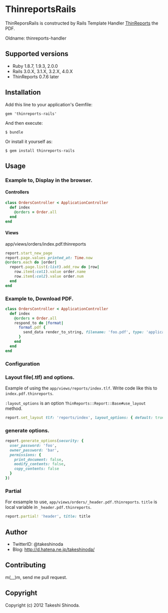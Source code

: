 # ThinreportsRails
ThinReporsRails is constructed by Rails Template Handler [ThinReports](http://www.thinreports.org/ "ThinReposts") the PDF.

Oldname: thinreports-handler

## Supported versions

* Ruby 1.8.7, 1.9.3, 2.0.0
* Rails 3.0.X, 3.1.X, 3.2.X, 4.0.X
* ThinReports 0.7.6 later

## Installation

Add this line to your application's Gemfile:

    gem 'thinreports-rails'

And then execute:

    $ bundle

Or install it yourself as:

    $ gem install thinreports-rails

## Usage

### Example to, Display in the browser.

#### Controllers
``` ruby
class OrdersController < ApplicationController
  def index
    @orders = Order.all
  end
end
```

#### Views

app/views/orders/index.pdf.thinreports 

``` ruby
report.start_new_page
report.page.values printed_at: Time.now
@orders.each do |order|
  report.page.list(:list).add_row do |row|
    row.item(:col1).value order.name
    row.item(:col2).value order.num
  end
end
```

### Example to, Download PDF.

``` ruby
class OrdersController < ApplicationController
  def index
    @orders = Order.all
    respond_to do |format|
      format.pdf { 
        send_data render_to_string, filename: 'foo.pdf', type: 'application/pdf', disposition: 'attachment'
      }
    end
  end
end
```

### Configuration 

### Layout file(.tlf) and options.

Example of using the `app/views/reports/index.tlf`.
Write code like this to `index.pdf.thinreports`.

`:layout_options` is an option `ThinReports::Report::Base#use_layout` method.

``` ruby
report.set_layout tlf: 'reports/index', layout_options: { default: true }
```

### generate options.
``` ruby
report.generate_options(security: { 
  user_password: 'foo',
  owner_password: 'bar',
  permissions: { 
    print_document: false,
    modify_contents: false,
    copy_contents: false 
  }
})
```

### Partial

For exsample to use, `app/views/orders/_header.pdf.thinreports`.
`title` is local variable in `_header.pdf.thinreports`.

``` ruby
report.partial! 'header', title: title
```

## Author

* TwitterID: @takeshinoda
* Blog: http://d.hatena.ne.jp/takeshinoda/

## Contributing

m(__)m, send me pull request.

## Copyright

Copyright (c) 2012 Takeshi Shinoda.

